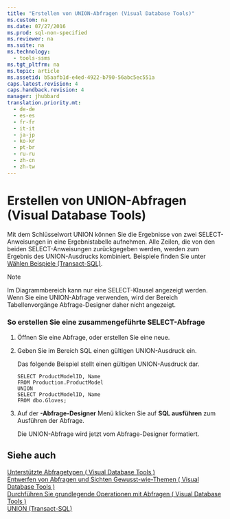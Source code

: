 ```yaml
---
title: "Erstellen von UNION-Abfragen (Visual Database Tools)"
ms.custom: na
ms.date: 07/27/2016
ms.prod: sql-non-specified
ms.reviewer: na
ms.suite: na
ms.technology: 
  - tools-ssms
ms.tgt_pltfrm: na
ms.topic: article
ms.assetid: b5aafb1d-e4ed-4922-b790-56abc5ec551a
caps.latest.revision: 4
caps.handback.revision: 4
manager: jhubbard
translation.priority.mt: 
  - de-de
  - es-es
  - fr-fr
  - it-it
  - ja-jp
  - ko-kr
  - pt-br
  - ru-ru
  - zh-cn
  - zh-tw
---
```

# Erstellen von UNION-Abfragen (Visual Database Tools)
Mit dem Schlüsselwort UNION können Sie die Ergebnisse von zwei SELECT-Anweisungen in eine Ergebnistabelle aufnehmen. Alle Zeilen, die von den beiden SELECT-Anweisungen zurückgegeben werden, werden zum Ergebnis des UNION-Ausdrucks kombiniert. Beispiele finden Sie unter [Wählen Beispiele (Transact-SQL)](assetId:///9b9caa3d-e7d0-42e1-b60b-a5572142186c).  
  
> [!NOTE]  
> Im Diagrammbereich kann nur eine SELECT-Klausel angezeigt werden. Wenn Sie eine UNION-Abfrage verwenden, wird der Bereich Tabellenvorgänge Abfrage-Designer daher nicht angezeigt.  
  
### So erstellen Sie eine zusammengeführte SELECT-Abfrage  
  
1.  Öffnen Sie eine Abfrage, oder erstellen Sie eine neue.  
  
2.  Geben Sie im Bereich SQL einen gültigen UNION-Ausdruck ein.  
  
    Das folgende Beispiel stellt einen gültigen UNION-Ausdruck dar.  
  
    ```  
    SELECT ProductModelID, Name  
    FROM Production.ProductModel  
    UNION  
    SELECT ProductModelID, Name   
    FROM dbo.Gloves;  
    ```  
  
3.  Auf der **-Abfrage-Designer** Menü klicken Sie auf **SQL ausführen** zum Ausführen der Abfrage.  
  
    Die UNION-Abfrage wird jetzt vom Abfrage-Designer formatiert.  
  
## Siehe auch  
[Unterstützte Abfragetypen &#40; Visual Database Tools &#41;](../content/Supported-Query-Types--Visual-Database-Tools-.md)  
[Entwerfen von Abfragen und Sichten Gewusst-wie-Themen &#40; Visual Database Tools &#41;](../content/Design-Queries-and-Views-How-to-Topics--Visual-Database-Tools-.md)  
[Durchführen Sie grundlegende Operationen mit Abfragen &#40; Visual Database Tools &#41;](../content/Perform-Basic-Operations-with-Queries--Visual-Database-Tools-.md)  
[UNION (Transact-SQL)](assetId:///607c296f-8a6a-49bc-975a-b8d0c0914df7)  
  
